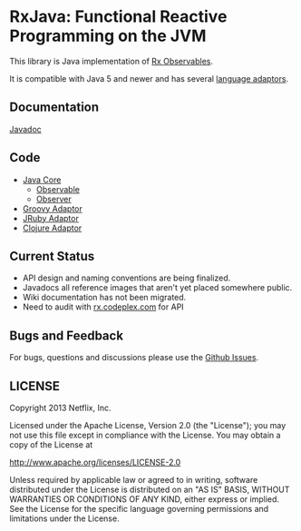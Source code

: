 # RxJava: Functional Reactive Programming on the JVM

This library is Java implementation of <a href="https://rx.codeplex.com">Rx Observables</a>.

It is compatible with Java 5 and newer and has several <a href="RxJava/tree/master/language-adaptors">language adaptors</a>.

## Documentation

<a href="http://netflix.github.com/RxJava/">Javadoc</a>

## Code

- <a href="RxJava/tree/master/rxjava-core">Java Core</a>   
  - <a href="RxJava/blob/master/rxjava-core/src/main/java/rx/Observable.java">Observable</a>
  - <a href="RxJava/blob/master/rxjava-core/src/main/java/rx/Observer.java">Observer</a>
- <a href="RxJava/tree/master/language-adaptors/rxjava-groovy">Groovy Adaptor</a>   
- <a href="RxJava/tree/master/language-adaptors/rxjava-jruby">JRuby Adaptor</a>   
- <a href="RxJava/tree/master/language-adaptors/rxjava-clojure">Clojure Adaptor</a>   

## Current Status

- API design and naming conventions are being finalized.
- Javadocs all reference images that aren't yet placed somewhere public.
- Wiki documentation has not been migrated.
- Need to audit with <a href="https://rx.codeplex.com">rx.codeplex.com</a> for API

## Bugs and Feedback

For bugs, questions and discussions please use the [Github Issues](RxJava/issues).

 
## LICENSE

Copyright 2013 Netflix, Inc.

Licensed under the Apache License, Version 2.0 (the "License");
you may not use this file except in compliance with the License.
You may obtain a copy of the License at

<http://www.apache.org/licenses/LICENSE-2.0>

Unless required by applicable law or agreed to in writing, software
distributed under the License is distributed on an "AS IS" BASIS,
WITHOUT WARRANTIES OR CONDITIONS OF ANY KIND, either express or implied.
See the License for the specific language governing permissions and
limitations under the License.
